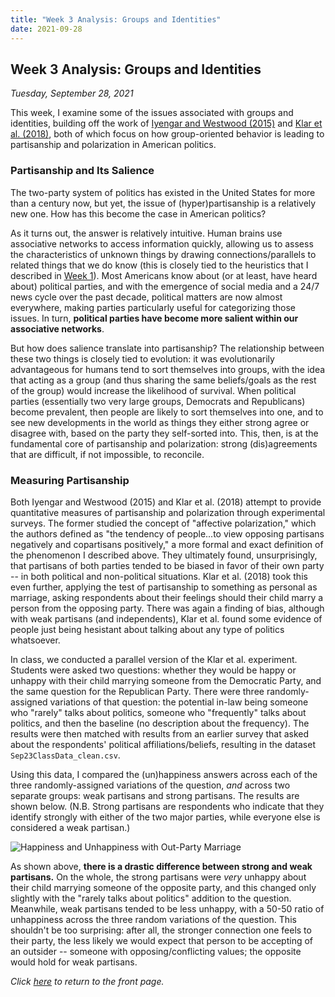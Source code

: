 ```yaml
---
title: "Week 3 Analysis: Groups and Identities"
date: 2021-09-28
---
```

## Week 3 Analysis: Groups and Identities
*Tuesday, September 28, 2021*

This week, I examine some of the issues associated with groups and identities, building off the work of [Iyengar and Westwood (2015)](https://pcl.stanford.edu/research/2015/iyengar-ajps-group-polarization.pdf) and [Klar et al. (2018)](https://academic.oup.com/poq/article-abstract/82/2/379/4996003), both of which focus on how group-oriented behavior is leading to partisanship and polarization in American politics.

### Partisanship and Its Salience
The two-party system of politics has existed in the United States for more than a century now, but yet, the issue of (hyper)partisanship is a relatively new one. How has this become the case in American politics?

As it turns out, the answer is relatively intuitive. Human brains use associative networks to access information quickly, allowing us to assess the characteristics of unknown things by drawing connections/parallels to related things that we do know (this is closely tied to the heuristics that I described in [Week 1](https://yanxifang.github.io/Gov-1372/2021/09/14/Week-One-Blog-Post.html)). Most Americans know about (or at least, have heard about) political parties, and with the emergence of social media and a 24/7 news cycle over the past decade, political matters are now almost everywhere, making parties particularly useful for categorizing those issues. In turn, **political parties have become more salient within our associative networks**.

But how does salience translate into partisanship? The relationship between these two things is closely tied to evolution: it was evolutionarily advantageous for humans tend to sort themselves into groups, with the idea that acting as a group (and thus sharing the same beliefs/goals as the rest of the group) would increase the likelihood of survival. When political parties (essentially two very large groups, Democrats and Republicans) become prevalent, then people are likely to sort themselves into one, and to see new developments in the world as things they either strong agree or disagree with, based on the party they self-sorted into. This, then, is at the fundamental core of partisanship and polarization: strong (dis)agreements that are difficult, if not impossible, to reconcile.

### Measuring Partisanship
Both Iyengar and Westwood (2015) and Klar et al. (2018) attempt to provide quantitative measures of partisanship and polarization through experimental surveys. The former studied the concept of "affective polarization," which the authors defined as "the tendency of people...to view opposing partisans negatively and copartisans positively," a more formal and exact definition of the phenomenon I described above. They ultimately found, unsurprisingly, that partisans of both parties tended to be biased in favor of their own party -- in both political and non-political situations. Klar et al. (2018) took this even further, applying the test of partisanship to something as personal as marriage, asking respondents about their feelings should their child marry a person from the opposing party. There was again a finding of bias, although with weak partisans (and independents), Klar et al. found some evidence of people just being hesistant about talking about any type of politics whatsoever.

In class, we conducted a parallel version of the Klar et al. experiment. Students were asked two questions: whether they would be happy or unhappy with their child marrying someone from the Democratic Party, and the same question for the Republican Party. There were three randomly-assigned variations of that question: the potential in-law being someone who "rarely" talks about politics, someone who "frequently" talks about politics, and then the baseline (no description about the frequency). The results were then matched with results from an earlier survey that asked about the respondents' political affiliations/beliefs, resulting in the dataset `Sep23ClassData_clean.csv`. 

Using this data, I compared the (un)happiness answers across each of the three randomly-assigned variations of the question, *and* across two separate groups: weak partisans and strong partisans. The results are shown below. (N.B. Strong partisans are respondents who indicate that they identify strongly with either of the two major parties, while everyone else is considered a weak partisan.)

![Happiness and Unhappiness with Out-Party Marriage](https://yanxifang.github.io/Gov-1372/images/proportions_unhappiness_outpartymarriage.png)

As shown above, **there is a drastic difference between strong and weak partisans.** On the whole, the strong partisans were *very* unhappy about their child marrying someone of the opposite party, and this changed only slightly with the "rarely talks about politics" addition to the question. Meanwhile, weak partisans tended to be less unhappy, with a 50-50 ratio of unhappiness across the three random variations of the question. This shouldn't be too surprising: after all, the stronger connection one feels to their party, the less likely we would expect that person to be accepting of an outsider -- someone with opposing/conflicting values; the opposite would hold for weak partisans.

*Click [here](https://yanxifang.github.io/Gov-1372/) to return to the front page.*

